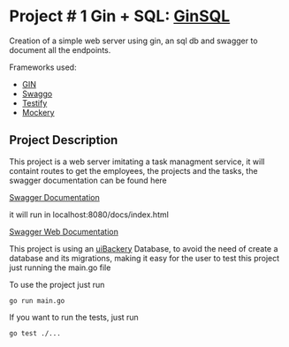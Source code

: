 # Project # 1 Gin + SQL: [GinSQL](/ginSql/)
Creation of a simple web server using gin, an sql db and swagger to document all the endpoints.

Frameworks used:
* [GIN](https://github.com/gin-gonic/gin)
* [Swaggo](https://github.com/swaggo/swag)
* [Testify](https://github.com/stretchr/testify)
* [Mockery](https://github.com/vektra/mockery)

## Project Description
This project is a web server imitating a task managment service, it will containt routes to get the employees, the projects and the tasks, the swagger documentation can be found here

[Swagger Documentation](/ginSql/docs/)

it will run in localhost:8080/docs/index.html

[Swagger Web Documentation](http://localhost:8080/docs/index.html)

This project is using an [uiBackery](https://uibakery.io/sql-playground) Database, to avoid the need of create a database and its migrations, making it easy for the user to test this project just running the main.go file

To use the project just run

    go run main.go

If you want to run the tests, just run
    
    go test ./...